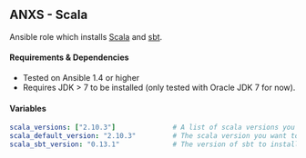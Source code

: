 ## ANXS - Scala 

Ansible role which installs [Scala](http://scala-lang.org/) and [sbt](http://www.scala-sbt.org/).


#### Requirements & Dependencies
- Tested on Ansible 1.4 or higher
- Requires JDK > 7 to be installed (only tested with Oracle JDK 7 for now).


#### Variables

```yaml
scala_versions: ["2.10.3"]              # A list of scala versions you want to have installed
scala_default_version: "2.10.3"         # The scala version you want to be the system default
scala_sbt_version: "0.13.1"             # The version of sbt to install
```


